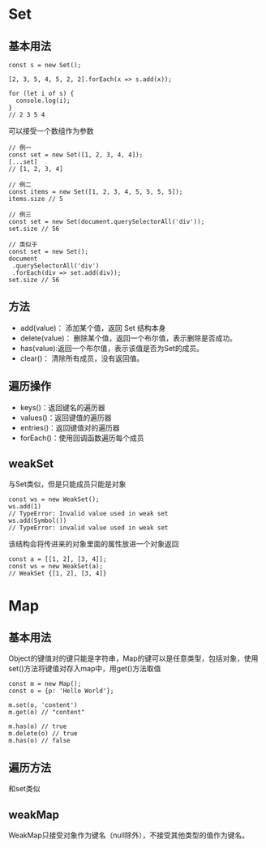# Set
## 基本用法

```
const s = new Set();

[2, 3, 5, 4, 5, 2, 2].forEach(x => s.add(x));

for (let i of s) {
  console.log(i);
}
// 2 3 5 4
```
可以接受一个数组作为参数

```
// 例一
const set = new Set([1, 2, 3, 4, 4]);
[...set]
// [1, 2, 3, 4]

// 例二
const items = new Set([1, 2, 3, 4, 5, 5, 5, 5]);
items.size // 5

// 例三
const set = new Set(document.querySelectorAll('div'));
set.size // 56

// 类似于
const set = new Set();
document
 .querySelectorAll('div')
 .forEach(div => set.add(div));
set.size // 56
```
## 方法
- add(value)： 添加某个值，返回 Set 结构本身
- delete(value)： 删除某个值，返回一个布尔值，表示删除是否成功。
- has(value):返回一个布尔值，表示该值是否为Set的成员。
- clear()： 清除所有成员，没有返回值。

## 遍历操作
- keys()：返回键名的遍历器
- values()：返回键值的遍历器
- entries()：返回键值对的遍历器
- forEach()：使用回调函数遍历每个成员


## weakSet
与Set类似，但是只能成员只能是对象

```
const ws = new WeakSet();
ws.add(1)
// TypeError: Invalid value used in weak set
ws.add(Symbol())
// TypeError: invalid value used in weak set
```
该结构会将传进来的对象里面的属性放进一个对象返回

```
const a = [[1, 2], [3, 4]];
const ws = new WeakSet(a);
// WeakSet {[1, 2], [3, 4]}
```
# Map
## 基本用法
Object的键值对的键只能是字符串，Map的键可以是任意类型，包括对象，使用set()方法将键值对存入map中，用get()方法取值

```
const m = new Map();
const o = {p: 'Hello World'};

m.set(o, 'content')
m.get(o) // "content"

m.has(o) // true
m.delete(o) // true
m.has(o) // false
```
## 遍历方法
和set类似
## weakMap
WeakMap只接受对象作为键名（null除外），不接受其他类型的值作为键名。

